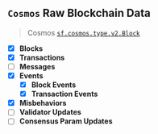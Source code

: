 ## `Cosmos` Raw Blockchain Data

> Cosmos
> [`sf.cosmos.type.v2.Block`](https://buf.build/streamingfast/firehose-cosmos/docs/main:sf.cosmos.type.v2)

- [x] **Blocks**
- [x] **Transactions**
- [ ] **Messages**
- [x] **Events**
  - [x] **Block Events**
  - [x] **Transaction Events**
- [x] **Misbehaviors**
- [ ] **Validator Updates**
- [ ] **Consensus Param Updates**